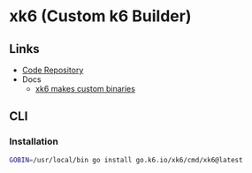 # xk6 (Custom k6 Builder)

<!--
https://github.com/formancehq/xk6-extension
-->

## Links

- [Code Repository](https://github.com/grafana/xk6)
- Docs
  - [xk6 makes custom binaries](https://k6.io/docs/extensions/#xk6-makes-custom-binaries)

## CLI

### Installation

```sh
GOBIN=/usr/local/bin go install go.k6.io/xk6/cmd/xk6@latest
```
